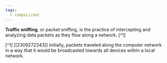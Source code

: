 ```yaml
---
tags:
  - compsci/net
---
```


**Traffic sniffing**, or packet sniffing, is the practice of intercepting and analyzing data packets as they flow along a network. [^1]

[^1] [[2309272343]] initially, packets traveled along the computer network in a way that it would be broadcasted towards all devices within a local network. 